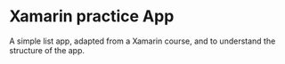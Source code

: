 # Xamarin practice App

A simple list app, adapted from a Xamarin course, and to understand the structure of the app.

